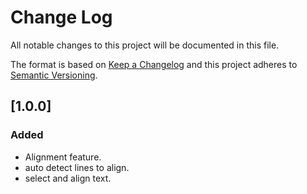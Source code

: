 # Change Log

All notable changes to this project will be documented in this file.

The format is based on [Keep a Changelog](https://keepachangelog.com/)
and this project adheres to [Semantic Versioning](https://semver.org/).

## [1.0.0]
### Added
  - Alignment feature.
  - auto detect lines to align.
  - select and align text.
